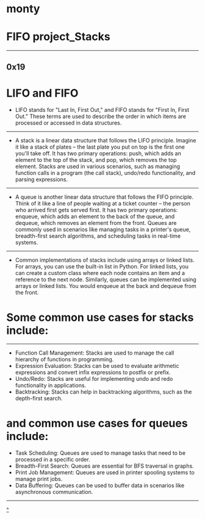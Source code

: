 # monty
# FIFO project_Stacks
-------------------
0x19
----

# LIFO and FIFO
  * LIFO stands for "Last In, First Out," and FIFO stands for "First In, First Out." These terms are used to describe the order in which items are processed or accessed in data structures.

---
  * A stack is a linear data structure that follows the LIFO principle. Imagine it like a stack of plates – the last plate you put on top is the first one you'll take off. It has two primary operations: push, which adds an element to the top of the stack, and pop, which removes the top element. Stacks are used in various scenarios, such as managing function calls in a program (the call stack), undo/redo functionality, and parsing expressions.

---
  * A queue is another linear data structure that follows the FIFO principle. Think of it like a line of people waiting at a ticket counter – the person who arrived first gets served first. It has two primary operations: enqueue, which adds an element to the back of the queue, and dequeue, which removes an element from the front. Queues are commonly used in scenarios like managing tasks in a printer's queue, breadth-first search algorithms, and scheduling tasks in real-time systems.

---
  * Common implementations of stacks include using arrays or linked lists. For arrays, you can use the built-in list in Python. For linked lists, you can create a custom class where each node contains an item and a reference to the next node. Similarly, queues can be implemented using arrays or linked lists. You would enqueue at the back and dequeue from the front.

# Some common use cases for stacks include:
---

  * Function Call Management: Stacks are used to manage the call hierarchy of functions in programming.
  * Expression Evaluation: Stacks can be used to evaluate arithmetic expressions and convert infix expressions to postfix or prefix.
  * Undo/Redo: Stacks are useful for implementing undo and redo functionality in applications.
  * Backtracking: Stacks can help in backtracking algorithms, such as the depth-first search.
    
# and common use cases for queues include:
  * Task Scheduling: Queues are used to manage tasks that need to be processed in a specific order.
  * Breadth-First Search: Queues are essential for BFS traversal in graphs.
  * Print Job Management: Queues are used in printer spooling systems to manage print jobs.
  * Data Buffering: Queues can be used to buffer data in scenarios like asynchronous communication.
---

[^](#monty)
